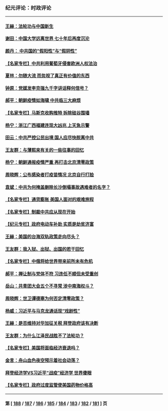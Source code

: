 ### 纪元评论：时政评论
---
#### [王赫：法轮功与中国新生](../../pages/nsc1025/n13737860.md) 
#### [谢田：中国大学远离世界 七十年后再度沉沦](../../pages/nsc1025/n13737630.md) 
#### [颜丹： 中共国的“假阳性”与“假阴性”](../../pages/nsc1025/n13737853.md) 
#### [【名家专栏】中共利用葡萄牙侵害欧洲人权法治](../../pages/nsc1025/n13737731.md) 
#### [夏林：勿随大流 而忽视了真正有价值的东西](../../pages/nsc1025/n13734770.md) 
#### [钟原：党媒发李克强九千字讲话释何信号？](../../pages/nsc1025/n13737062.md) 
#### [郝平：朝鲜疫情如海啸 中共临三大麻烦](../../pages/nsc1025/n13737052.md) 
#### [【名家专栏】马斯克收购推特 拆除硅谷围墙](../../pages/nsc1025/n13736732.md) 
#### [杨宁：浙江广西福建连现大凶兆 上天急示警](../../pages/nsc1025/n13736894.md) 
#### [田云：中共严控公民出境 国人应尽快脱离中共](../../pages/nsc1025/n13736314.md) 
#### [王友群：与薄熙来有关的一些往事的回忆](../../pages/nsc1025/n13735160.md) 
#### [杨宁：朝鲜通报疫情严重 再打击北京清零政策](../../pages/nsc1025/n13735992.md) 
#### [周晓辉：公布感染者打疫苗情况 北京自行打脸](../../pages/nsc1025/n13736155.md) 
#### [袁斌：中共为何掩盖删除长沙倒塌事故遇难者的名字？](../../pages/nsc1025/n13735204.md) 
#### [【名家专栏】通货膨胀 美国人面对的艰难旅程](../../pages/nsc1025/n13734990.md) 
#### [【名家专栏】制裁中共应从现在开始](../../pages/nsc1025/n13733855.md) 
#### [【纪元专栏】政府电动车补助 实质是劫贫济富](../../pages/nsc1025/n13734761.md) 
#### [王赫：美国的台海双轨政策走向尽头？](../../pages/nsc1025/n13733983.md) 
#### [王友群：我入狱、出狱、出国的若干回忆](../../pages/nsc1025/n13733957.md) 
#### [【名家专栏】中俄将给世界带来前所未有危机](../../pages/nsc1025/n13733146.md) 
#### [郝平：禅让制与党体不符 习连任不顺但未受重创](../../pages/nsc1025/n13733608.md) 
#### [岳山：共青团大会五个不寻常 涉中南海权斗？](../../pages/nsc1025/n13733249.md) 
#### [周晓辉：世卫谭德塞为何否定清零政策？](../../pages/nsc1025/n13733078.md) 
#### [杨威：习近平与马克龙通话现“戏剧性”](../../pages/nsc1025/n13732746.md) 
#### [王赫：是否维持对华加征关税 拜登政府该有决断](../../pages/nsc1025/n13732441.md) 
#### [王友群：为什么江泽民战胜不了法轮功？](../../pages/nsc1025/n13732367.md) 
#### [【名家专栏】美国将面临经济衰退吗？](../../pages/nsc1025/n13732121.md) 
#### [金言：舟山血色夜空预示着社会动荡？](../../pages/nsc1025/n13732420.md) 
#### [拜登经济学VS习近平“战疫”经济学 世界傻眼](../../pages/nsc1025/n13732384.md) 
#### [【名家专栏】政府过度监管使美国药物价格高](../../pages/nsc1025/n13731332.md) 

---
#### 第 [ [188](./188.md) / [187](./187.md) / [186](./186.md) / [185](./185.md) / [184](./184.md) / [183](./183.md) / [182](./182.md) / [181](./181.md) ] 页
